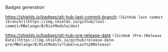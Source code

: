 Badges generation

https://shields.io/badges/git-hub-last-commit-branch
`![GitHub last commit (branch)](https://img.shields.io/github/last-commit/MBelangerB/RiotModule/dev)`


https://shields.io/badges/git-hub-pre-release-date
`![GitHub (Pre-)Release Date](https://img.shields.io/github/release-date-pre/MBelangerB/RiotModule?label=Last%20Release)
`